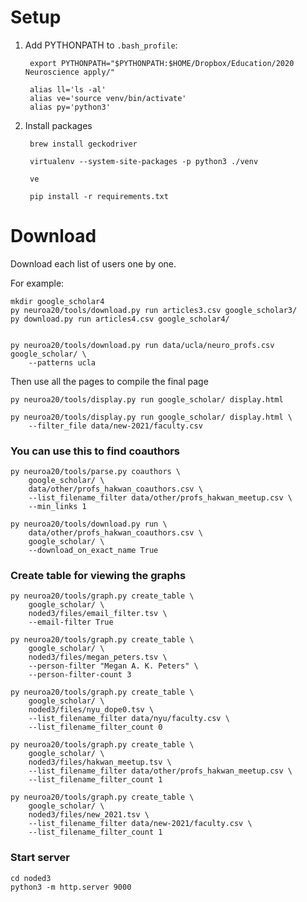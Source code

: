 # Setup

1. Add PYTHONPATH to `.bash_profile`:

        export PYTHONPATH="$PYTHONPATH:$HOME/Dropbox/Education/2020 Neuroscience apply/"

        alias ll='ls -al'
        alias ve='source venv/bin/activate'
        alias py='python3'

2. Install packages

        brew install geckodriver

        virtualenv --system-site-packages -p python3 ./venv

        ve

        pip install -r requirements.txt

# Download

Download each list of users one by one.

For example:

    mkdir google_scholar4
    py neuroa20/tools/download.py run articles3.csv google_scholar3/
    py download.py run articles4.csv google_scholar4/


    py neuroa20/tools/download.py run data/ucla/neuro_profs.csv google_scholar/ \
        --patterns ucla

Then use all the pages to compile the final page

    py neuroa20/tools/display.py run google_scholar/ display.html

    py neuroa20/tools/display.py run google_scholar/ display.html \
        --filter_file data/new-2021/faculty.csv

### You can use this to find coauthors

    py neuroa20/tools/parse.py coauthors \
        google_scholar/ \
        data/other/profs_hakwan_coauthors.csv \
        --list_filename_filter data/other/profs_hakwan_meetup.csv \
        --min_links 1

    py neuroa20/tools/download.py run \
        data/other/profs_hakwan_coauthors.csv \
        google_scholar/ \
        --download_on_exact_name True


### Create table for viewing the graphs

    py neuroa20/tools/graph.py create_table \
        google_scholar/ \
        noded3/files/email_filter.tsv \
        --email-filter True

    py neuroa20/tools/graph.py create_table \
        google_scholar/ \
        noded3/files/megan_peters.tsv \
        --person-filter "Megan A. K. Peters" \
        --person-filter-count 3

    py neuroa20/tools/graph.py create_table \
        google_scholar/ \
        noded3/files/nyu_dope0.tsv \
        --list_filename_filter data/nyu/faculty.csv \
        --list_filename_filter_count 0

    py neuroa20/tools/graph.py create_table \
        google_scholar/ \
        noded3/files/hakwan_meetup.tsv \
        --list_filename_filter data/other/profs_hakwan_meetup.csv \
        --list_filename_filter_count 1

    py neuroa20/tools/graph.py create_table \
        google_scholar/ \
        noded3/files/new_2021.tsv \
        --list_filename_filter data/new-2021/faculty.csv \
        --list_filename_filter_count 1

### Start server

    cd noded3
    python3 -m http.server 9000
